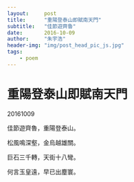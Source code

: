 ```yaml
---
layout:     post
title:      "重陽登泰山即賦南天門"
subtitle:   "佳節遊齊魯"
date:       2016-10-09
author:     "朱宇浩"
header-img: "img/post_head_pic_js.jpg"
tags:
    - poem
---
```



# 重陽登泰山即賦南天門
20161009

佳節遊齊魯，重陽登泰山。

松風鳴深壑，金烏越雄關。

巨石三千轉，天街十八彎。

何言玉皇遠，早已出塵寰。
